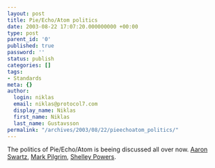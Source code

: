 ```yaml
---
layout: post
title: Pie/Echo/Atom politics
date: 2003-08-22 17:07:20.000000000 +00:00
type: post
parent_id: '0'
published: true
password: ''
status: publish
categories: []
tags:
- Standards
meta: {}
author:
  login: niklas
  email: niklas@protocol7.com
  display_name: Niklas
  first_name: Niklas
  last_name: Gustavsson
permalink: "/archives/2003/08/22/pieechoatom_politics/"
---
```

The politics of Pie/Echo/Atom is beeing discussed all over now. [Aaron Swartz](http://www.aaronsw.com/weblog/001027), [Mark Pilgrim](http://www.xml.com/pub/a/2003/08/20/dive.html), [Shelley Powers](http://weblog.burningbird.net/fires/001550.htm).

